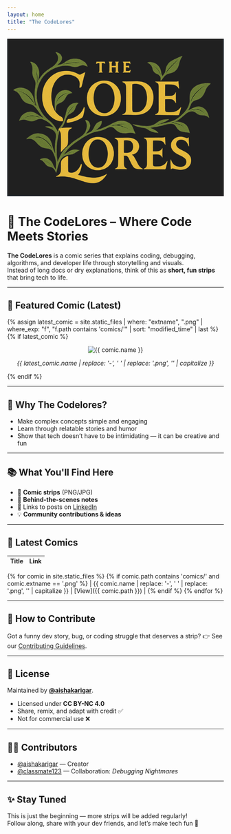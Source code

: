 ```yaml
---
layout: home
title: "The CodeLores"
---
```


<p align="center">
  <img src="assets/logo1.png" width="600" alt="The Codelores Banner"/>
</p>

# 🚀 The CodeLores – Where Code Meets Stories

**The CodeLores** is a comic series that explains coding, debugging, algorithms, and developer life through storytelling and visuals.  
Instead of long docs or dry explanations, think of this as **short, fun strips** that bring tech to life.

---

## 🌟 Featured Comic (Latest)

{% assign latest_comic = site.static_files | where: "extname", ".png" | where_exp: "f", "f.path contains 'comics/'" | sort: "modified_time" | last %}
{% if latest_comic %}
<div align="center">
  <img src="{{ site.baseurl }}{{ comic.path }}" alt="{{ comic.name }}" width="600"/>

  <p><em>{{ latest_comic.name | replace: '-', ' ' | replace: '.png', '' | capitalize }}</em></p>
</div>
{% endif %}

---

## 🌟 Why The Codelores?
- Make complex concepts simple and engaging  
- Learn through relatable stories and humor  
- Show that tech doesn’t have to be intimidating — it can be creative and fun  

---

## 📚 What You'll Find Here
- 🎨 **Comic strips** (PNG/JPG)  
- 📝 **Behind-the-scenes notes**  
- 🔗 Links to posts on [LinkedIn](https://www.linkedin.com/in/aisha-karigar/)  
- 💡 **Community contributions & ideas**  

---

## 📢 Latest Comics

| Title | Link |
|-------|------|
{% for comic in site.static_files %}
{% if comic.path contains 'comics/' and comic.extname == '.png' %}
| {{ comic.name | replace: '-', ' ' | replace: '.png', '' | capitalize }} | [View]({{ comic.path }}) |
{% endif %}
{% endfor %}

---

## 🤝 How to Contribute
Got a funny dev story, bug, or coding struggle that deserves a strip? 👉 See our [Contributing Guidelines](CONTRIBUTING.md).  

---

## 📜 License
Maintained by **[@aishakarigar](https://github.com/aishakarigar)**.  
- Licensed under **CC BY-NC 4.0**  
- Share, remix, and adapt with credit ✅  
- Not for commercial use ❌  

---

## 👩‍💻 Contributors
- [@aishakarigar](https://github.com/aishakarigar) — Creator  
- [@classmate123](https://github.com/classmate123) — Collaboration: *Debugging Nightmares*  

---

## ✨ Stay Tuned
This is just the beginning — more strips will be added regularly!  
Follow along, share with your dev friends, and let’s make tech fun 🚀  
